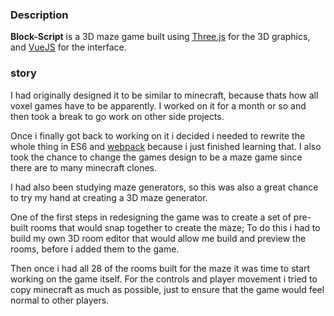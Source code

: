 ### Description
**Block-Script** is a 3D maze game built using [Three.js](/skills/view?id=threejs) for the 3D graphics, and [VueJS](/skills/view?id=vue) for the interface.

### story
I had originally designed it to be similar to minecraft, because thats how all voxel games have to be apparently.
I worked on it for a month or so and then took a break to go work on other side projects.

Once i finally got back to working on it i decided i needed to rewrite the whole thing in ES6 and [webpack](/skills/view?id=webpack) because i just finished learning that.
I also took the chance to change the games design to be a maze game since there are to many minecraft clones.

I had also been studying maze generators, so this was also a great chance to try my hand at creating a 3D maze generator.

One of the first steps in redesigning the game was to create a set of pre-built rooms that would snap together to create the maze;
To do this i had to build my own 3D room editor that would allow me build and preview the rooms, before i added them to the game.

Then once i had all 28 of the rooms built for the maze it was time to start working on the game itself.
For the controls and player movement i tried to copy minecraft as much as possible, just to ensure that the game would feel normal to other players.
